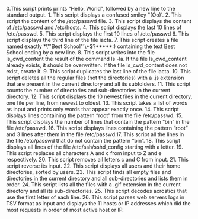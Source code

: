 0.This script prints prints “Hello, World”, followed by a new line to the standard output. 1. This script displays a confused smiley "(Ôo)'. 2. This script the content of the /etc/passwd file. 3. This script displays the content of /etc/passwd and /etc/hosts. 4. This script displays the last 10 lines of /etc/passwd. 5. This script displays the first 10 lines of /etc/passwd  6. This script displays the third line of the file iacta. 7. This script  creates a file named exactly \*\\'"Best School"\'\\*$\?\*\*\*\*\*:) containing the text Best School ending by a new line. 8. This script writes into the file ls_cwd_content the result of the command ls -la. If the file ls_cwd_content already exists, it should be overwritten. If the file ls_cwd_content does not exist, create it. 9. This script duplicates the last line of the file iacta. 10. This script deletes all the regular files (not the directories) with a .js extension that are present in the current directory and all its subfolders. 11. This script counts the number of directories and sub-directories in the current directory. 12. This script displays the 10 newest files in the current directory, one file per line, from newest to oldest. 13. This script takes a list of words as input and prints only words that appear exactly once. 14. This script displays lines containing the pattern “root” from the file /etc/passwd. 15. This script displays the number of lines that contain the pattern “bin” in the file /etc/passwd. 16. This script displays lines containing the pattern “root” and 3 lines after them in the file /etc/passwd.17. This script all the lines in the file /etc/passwd that do not contain the pattern “bin”. 18. This script displays all lines of the file /etc/ssh/sshd_config starting with a letter. 19. This script replaces all characters A and c from input to Z and e respectively. 20. This script removes all letters c and C from input. 21. This script reverse its input. 22. This script displays all users and their home directories, sorted by users. 23. This script finds all empty files and directories in the current directory and all sub-directories and lists them in order. 24. This script lists all the files with a .gif extension in the current directory and all its sub-directories. 25. This script decodes acrostics that use the first letter of each line. 26. This script parses web servers logs in TSV format as input and displays the 11 hosts or IP addresses which did the most requests in order of most active host or IP.
